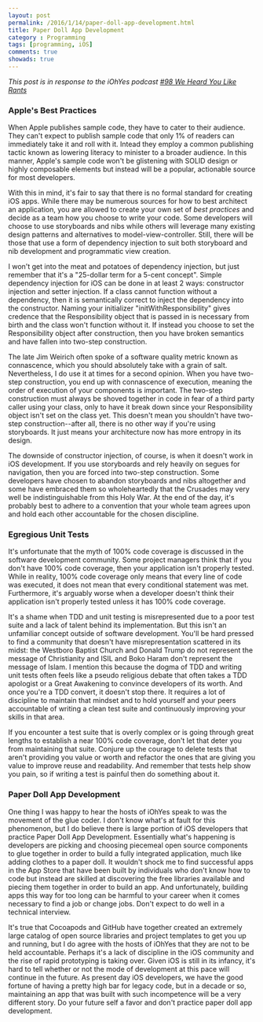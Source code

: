```yaml
---
layout: post
permalink: /2016/1/14/paper-doll-app-development.html
title: Paper Doll App Development
category : Programming
tags: [programming, iOS]
comments: true
showads: true
---
```


_This post is in response to the iOhYes podcast [#98 We Heard You Like Rants](http://5by5.tv/iohyes/98)_

### Apple's Best Practices

When Apple publishes sample code, they have to cater to their audience. They can't expect to publish sample code that only 1% of readers can immediately take it and roll with it. Intead they employ a common publishing tactic known as lowering literacy to minister to a broader audience. In this manner, Apple's sample code won't be glistening with SOLID design or highly composable elements but instead will be a popular, actionable source for most developers.

With this in mind, it's fair to say that there is no formal standard for creating iOS apps. While there may be numerous sources for how to best architect an application, you are allowed to create your own set of _best practices_ and decide as a team how you choose to write your code. Some developers will choose to use storyboards and nibs while others will leverage many existing design patterns and alternatives to model-view-controller. Still, there will be those that use a form of dependency injection to suit both storyboard and nib development and programmatic view creation.

I won't get into the meat and potatoes of dependency injection, but just remember that it's a "25-dollar term for a 5-cent concept". Simple dependency injection for iOS can be done in at least 2 ways: constructor injection and setter injection. If a class cannot function without a dependency, then it is semantically correct to inject the dependency into the constructor. Naming your initializer "initWithResponsibility" gives credence that the Responsibility object that is passed in is necessary from birth and the class won't function without it. If instead you choose to set the Responsibility object after construction, then you have broken semantics and have fallen into two-step construction.

The late Jim Weirich often spoke of a software quality metric known as connascence, which you should absolutely take with a grain of salt. Nevertheless, I do use it at times for a second opinion. When you have two-step construction, you end up with connascence of execution, meaning the order of execution of your components is important. The two-step construction must always be shoved together in code in fear of a third party caller using your class, only to have it break down since your Responsibility object isn't set on the class yet. This doesn't mean you shouldn't have two-step construction--after all, there is no other way if you're using storyboards. It just means your architecture now has more entropy in its design.

The downside of constructor injection, of course, is when it doesn't work in iOS development. If you use storyboards and rely heavily on segues for navigation, then you are forced into two-step construction. Some developers have chosen to abandon storyboards and nibs altogether and some have embraced them so wholeheartedly that the Crusades may very well be indistinguishable from this Holy War. At the end of the day, it's probably best to adhere to a convention that your whole team agrees upon and hold each other accountable for the chosen discipline.

### Egregious Unit Tests

It's unfortunate that the myth of 100% code coverage is discussed in the software development community. Some project managers think that if you don't have 100% code coverage, then your application isn't properly tested. While in reality, 100% code coverage only means that every line of code was executed, it does not mean that every conditional statement was met. Furthermore, it's arguably worse when a developer doesn't think their application isn't properly tested unless it has 100% code coverage.

It's a shame when TDD and unit testing is misrepresented due to a poor test suite and a lack of talent behind its implementation. But this isn't an unfamiliar concept outside of software development. You'll be hard pressed to find a community that doesn't have misrepresentation scattered in its midst: the Westboro Baptist Church and Donald Trump do not represent the message of Christianity and ISIL and Boko Haram don't represent the message of Islam. I mention this because the dogma of TDD and writing unit tests often feels like a pseudo religious debate that often takes a TDD apologist or a Great Awakening to convince developers of its worth. And once you're a TDD convert, it doesn't stop there. It requires a lot of discipline to maintain that mindset and to hold yourself and your peers accountable of writing a clean test suite and continuously improving your skills in that area.

If you encounter a test suite that is overly complex or is going through great lengths to establish a near 100% code coverage, don't let that deter you from maintaining that suite. Conjure up the courage to delete tests that aren't providing you value or worth and refactor the ones that are giving you value to improve reuse and readability. And remember that tests help show you pain, so if writing a test is painful then do something about it.

### Paper Doll App Development

One thing I was happy to hear the hosts of iOhYes speak to was the movement of the glue coder. I don't know what's at fault for this phenomenon, but I do believe there is large portion of iOS developers that practice Paper Doll App Development. Essentially what's happening is developers are picking and choosing piecemeal open source components to glue together in order to build a fully integrated application, much like adding clothes to a paper doll. It wouldn't shock me to find successful apps in the App Store that have been built by individuals who don't know how to code but instead are skilled at discovering the free libraries available and piecing them together in order to build an app. And unfortunately, building apps this way for too long can be harmful to your career when it comes necessary to find a job or change jobs. Don't expect to do well in a technical interview.

It's true that Cocoapods and GitHub have together created an extremely large catalog of open source libraries and project templates to get you up and running, but I do agree with the hosts of iOhYes that they are not to be held accountable. Perhaps it's a lack of discipline in the iOS community and the rise of rapid prototyping is taking over. Given iOS is still in its infancy, it's hard to tell whether or not the mode of development at this pace will continue in the future. As present day iOS developers, we have the good fortune of having a pretty high bar for legacy code, but in a decade or so, maintaining an app that was built with such incompetence will be a very different story. Do your future self a favor and don't practice paper doll app development.
